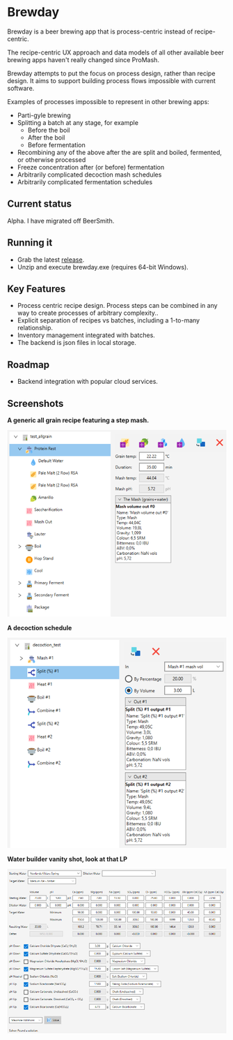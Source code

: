 Brewday
=======
Brewday is a beer brewing app that is process-centric instead of recipe-centric.

The recipe-centric UX approach and data models of all other 
available beer brewing apps haven't really changed since ProMash. 

Brewday attempts to put the focus on process design, rather than recipe design. 
It aims to support building process flows impossible with current software.

Examples of processes impossible to represent in other brewing apps:
 * Parti-gyle brewing 
 * Splitting a batch at any stage, for example
     * Before the boil
     * After the boil
     * Before fermentation
 * Recombining any of the above after the are split and boiled, fermented, or otherwise processed
 * Freeze concentration after (or before) fermentation 
 * Arbitrarily complicated decoction mash schedules
 * Arbitrarily complicated fermentation schedules

Current status
-------------- 
Alpha. I have migrated off BeerSmith.

Running it
----------
* Grab the latest [release](https://github.com/alanmclachlan/brewday/releases).
* Unzip and execute brewday.exe (requires 64-bit Windows).

Key Features
------------
 * Process centric recipe design. Process steps can be combined in any way to 
 create processes of arbitrary complexity..
 * Explicit separation of recipes vs batches, including a 1-to-many relationship. 
 * Inventory management integrated with batches.
 * The backend is json files in local storage.
 
Roadmap
-------
 * Backend integration with popular cloud services.

Screenshots
-----------
**A generic all grain recipe featuring a step mash.**

![All grain step mash](all_grain.PNG)

**A decoction schedule**

![Decoction mash schedule](decoction.PNG)

**Water builder vanity shot, look at that LP**

![Water builder](waterbuilder.PNG)


